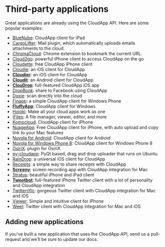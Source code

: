 # Third-party applications

Great applications are already using the CloudApp API. Here are some popular
examples:

* [BlueNube](http://itunes.apple.com/us/app/bluenube/id420282258?mt=8): CloudApp client for iPad
* [CargoLifter](http://www.chungwasoft.com/cargolifter/): Mail plugin, which automatically uploads emails attachments to the cloud.
* [ChromaCloud](https://chrome.google.com/webstore/detail/chromacloud/jdpfockeefnnnkdajngibkacghcbabfe): Chrome extension to bookmark the current URL.
* [Cloud2go](http://cloud2goapp.com/): powerful iPhone client to access CloudApp on the go
* [Cloudette](http://cloudetteapp.com/): free CloudApp iPhone client
* [Cloudie](http://getcloudie.com): an iOS client for CloudApp
* **[Cloudier](http://cloudierapp.com/)**: an iOS client for CloudApp
* **[Cloudit](https://play.google.com/store/apps/details?id=io.invaders.android.cloudit)**: an Android client for CloudApp
* **[ClouDrop](http://itunes.apple.com/us/app/cloudrop-for-cloudapp/id493848413?mt=8)**: full-featured CloudApp iOS app
* [DropBook](http://itunes.apple.com/us/app/dropbook/id408384997?mt=12): share to Facebook using CloudApp
* [Doxie](http://www.getdoxie.com/): scan directly into the cloud
* [Finapp](http://www.windowsphone.com/en-gb/store/app/finapp/ec4ab022-bb0d-4805-87c5-c0967a33aa55): a simple CloudApp client for Windows Phone
* **[FluffyApp](http://fluffyapp.com/)**: CloudApp client for Windows
* [Hojoki](http://hojoki.com): Make all your cloud apps work as one
* [iFiles](http://www.ifilesapp.com): A file manager, viewer, editor, and more
* [Komocloud](http://itunes.apple.com/us/app/komocloud/id487186645?mt=8): CloudApp client for iPhone
* [NuageApp](http://nuage-app.com): Free CloudApp client for iPhone, with auto upload and copy link to your Mac features
* [Nuvola for Android](https://play.google.com/store/apps/details?id=com.eflatgames.cloudysky): CloudApp client for Android
* [Nuvola for Windows Phone 8](http://www.windowsphone.com/en-us/store/app/nuvola/e5255995-1bff-45ce-ba92-aa74dd35c278): CloudApp client for Windows Phone 8
* [OsiriX](http://software.kanteron.com/cloudapp/): plugin for OsiriX
* [py-cloudapp](https://github.com/abhinandh/py-cloudapp): PyQt based, drag and drop uploader that runs on Ubuntu
* [RainDrop](https://itunes.apple.com/app/raindrop-for-cloudapp/id674681667?mt=8): a universal iOS client for CloudApp
* [Receipts](http://www.tidalpool.ca/receipts/index.html): a simple way to share receipts with CloudApp
* **[Screeny](http://www.screenyapp.com/)**: screen recording app with CloudApp integration for Mac
* [Stratus](http://www.getstratusapp.com/): beautiful iPhone and iPad client
* **[Tweetbot](http://tapbots.com/software/tweetbot/)**: full-featured iPhone Twitter client with a lot of personality and CloudApp integration
* [Twitterrific](http://twitterrific.com/): gorgeous Twitter client with CloudApp integration for Mac and iOS
* [Viewer](https://itunes.apple.com/app/viewer-for-cloudapp/id674034026?mt=8): Simple and intuitive client for iPhone
* [Weet](http://weetapp.com/): Twitter client with CloudApp integration for Mac and iOS

## Adding new applications

If you've built a new application that uses the CloudApp API, send us a
pull-request and we'll be sure to update our docs.
